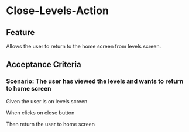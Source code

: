# Close-Levels-Action

## Feature

Allows the user to return to the home screen from levels screen.

## Acceptance Criteria

### Scenario: The user has viewed the levels and wants to return to home screen

  Given the user is on levels screen

  When clicks on close button

  Then return the user to home screen